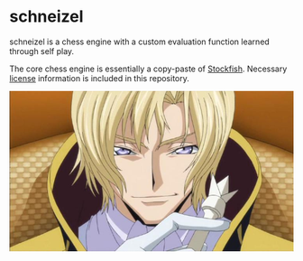 # schneizel
schneizel is a chess engine with a custom evaluation function learned through self play. 

The core chess engine is essentially a copy-paste of [Stockfish]. Necessary [license] information is included in this repository. 

![schneizel-image](img.jpg)

[Stockfish]: https://github.com/official-stockfish/Stockfish
[license]: https://github.com/mrglassdanny/ml-portfolio/blob/main/schneizel/stockfish-license.txt